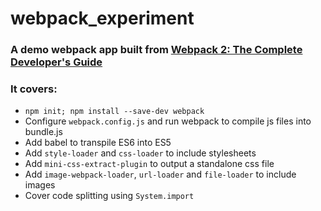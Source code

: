 # webpack_experiment

### A demo webpack app built from [Webpack 2: The Complete Developer's Guide](https://www.udemy.com/webpack-2-the-complete-developers-guide/)

### It covers:

* `npm init; npm install --save-dev webpack`
* Configure `webpack.config.js` and run webpack to compile js files into bundle.js
* Add babel to transpile ES6 into ES5
* Add `style-loader` and `css-loader` to include stylesheets
* Add `mini-css-extract-plugin` to output a standalone css file
* Add `image-webpack-loader`, `url-loader` and `file-loader` to include images
* Cover code splitting using `System.import`
